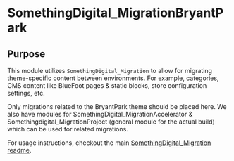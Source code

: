 # SomethingDigital_MigrationBryantPark

## Purpose

This module utilizes `SomethingDigital_Migration` to allow for migrating theme-specific content between environments. For example, categories, CMS content like BlueFoot pages & static blocks, store configuration settings, etc.

Only migrations related to the BryantPark theme should be placed here. We also have modules for SomethingDigital_MigrationAccelerator & Somethingdigital_MigrationProject (general module for the actual build) which can be used for related migrations.

For usage instructions, checkout the main [SomethingDigital_Migration readme](https://github.com/sdinteractive/Magento2_SomethingDigital_Migration/blob/master/README.md).